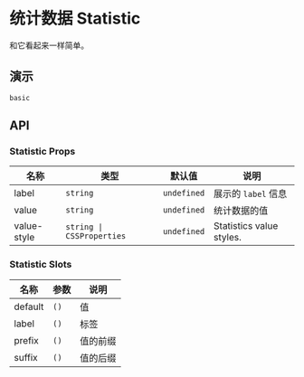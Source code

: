 # 统计数据 Statistic

和它看起来一样简单。

## 演示

```demo
basic
```

## API

### Statistic Props

| 名称  | 类型     | 默认值      | 说明                |
| ----- | -------- | ----------- | ------------------- |
| label | `string` | `undefined` | 展示的 `label` 信息 |
| value | `string` | `undefined` | 统计数据的值        |
| value-style | `string \| CSSProperties` | `undefined` | Statistics value styles. |

### Statistic Slots

| 名称    | 参数 | 说明     |
| ------- | ---- | -------- |
| default | `()` | 值       |
| label   | `()` | 标签     |
| prefix  | `()` | 值的前缀 |
| suffix  | `()` | 值的后缀 |
